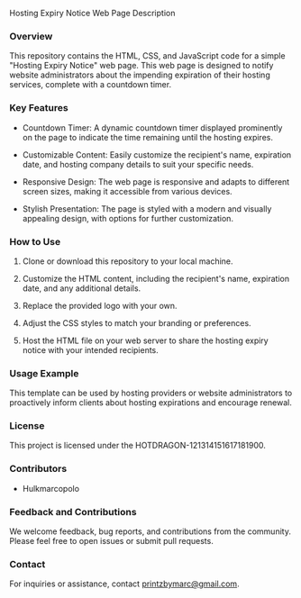 Hosting Expiry Notice Web Page Description

### Overview

This repository contains the HTML, CSS, and JavaScript code for a simple "Hosting Expiry Notice" web page. This web page is designed to notify website administrators about the impending expiration of their hosting services, complete with a countdown timer.

### Key Features

- Countdown Timer: A dynamic countdown timer displayed prominently on the page to indicate the time remaining until the hosting expires.

- Customizable Content: Easily customize the recipient's name, expiration date, and hosting company details to suit your specific needs.

- Responsive Design: The web page is responsive and adapts to different screen sizes, making it accessible from various devices.

- Stylish Presentation: The page is styled with a modern and visually appealing design, with options for further customization.

### How to Use

1. Clone or download this repository to your local machine.

2. Customize the HTML content, including the recipient's name, expiration date, and any additional details.

3. Replace the provided logo with your own.

4. Adjust the CSS styles to match your branding or preferences.

5. Host the HTML file on your web server to share the hosting expiry notice with your intended recipients.

### Usage Example

This template can be used by hosting providers or website administrators to proactively inform clients about hosting expirations and encourage renewal.

### License

This project is licensed under the HOTDRAGON-121314151617181900.

### Contributors

- Hulkmarcopolo

### Feedback and Contributions

We welcome feedback, bug reports, and contributions from the community. Please feel free to open issues or submit pull requests.

### Contact

For inquiries or assistance, contact printzbymarc@gmail.com.
